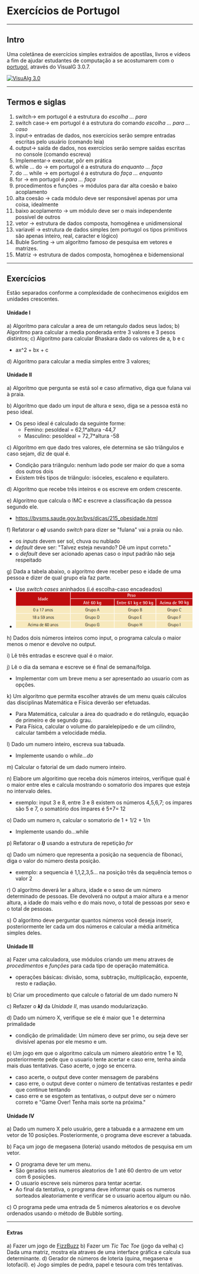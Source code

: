 # Exercícios de Portugol
---
## Intro   

Uma coletânea de exercícios simples extraídos de apostilas, livros e vídeos a fim de ajudar estudantes de computação a se acostumarem com o [portugol](https://pt.wikipedia.org/wiki/Portugol), através do VisualG 3.0.7.

[![VisuAlg 3.0](http://visualg3.com.br/wp-content/uploads/2017/04/cropped-logo-1.png)](http://visualg3.com.br/)

---

## Termos e siglas
1. switch-> em portugol é a estrutura do _escolha ... para_
2. switch case-> em portugol é a estrutura do comando _escolha ... para ... caso_
3. input-> entradas de dados, nos exercícios serão sempre entradas escritas pelo usuário (comando leia)
4. output-> saída de dados, nos exercícios serão sempre saídas escritas no console (comando escreva)
5. Implementar-> executar, pôr em prática
6. while ... do -> em portugol é a estrutura do _enquanto ... faça_
7. do ... while -> em portugol é a estrutura do _faça ... enquanto_
8. for -> em portugol é _para ... faça_
9. procedimentos e funções -> módulos para dar alta coesão e baixo acoplamento
10. alta coesão -> cada módulo deve ser responsável apenas por uma coisa, idealmente
11. baixo acoplamento -> um módulo deve ser o mais independente possível de outros
12. vetor -> estrutura de dados composta, homogênea e unidimensional
13. variavél -> estrutura de dados simples (em portugol os tipos primitivos são apenas inteiro, real, caracter e lógico)
14. Buble Sorting -> um algorítmo famoso de pesquisa em vetores e matrizes.
15. Matriz -> estrutura de dados composta, homogênea e bidemensional

---

## Exercícios

Estão separados conforme a complexidade de conhecimenos exigidos em unidades crescentes.


#### Unidade I
a) Algoritmo para calcular a area de um retangulo dados seus lados;
b) Algoritmo para calcular a media ponderada entre 3 valores e 3 pesos distintos;
c) Algoritmo para calcular Bhaskara dado os valores de a, b e c
- ax^2 + bx + c

d) Algoritmo para calcular a media simples entre 3 valores;

#### Unidade II

a) Algoritmo que pergunta se está sol e caso afirmativo, diga que fulana vai à praia.

b) Algoritmo que dado um input de altura e sexo, diga se a pessoa está no peso ideal.
- Os peso ideal é calculado da seguinte forme:
	- Femino:  pesoIdeal = 62,1*altura -44,7
	- Masculino:  pesoIdeal = 72,7*altura -58

c) Algoritmo em que dado tres valores, ele determina se são triângulos e caso sejam, diz de qual é.
- Condição para triângulo: nenhum lado pode ser maior do que a soma dos outros dois
- Existem três tipos de triângulo: isóceles, escaleno e equilatero.
   

d) Algoritmo que recebe três inteiros e os escreve em ordem crescente.

e) Algoritmo que calcula o IMC e escreve a classificação da pessoa segundo ele.
- https://bvsms.saude.gov.br/bvs/dicas/215_obesidade.html

f) Refatorar o **_a)_** usando _switch_ para dizer se "fulana" vai a praia ou não.
- os _inputs_ devem ser sol, chuva ou nublado
- _default_ deve ser: "Talvez esteja nevando? Dê um input correto."
- o _default_ deve ser acionado apenas caso o input padrão não seja respeitado

g) Dada a tabela abaixo, o algoritmo deve receber peso e idade de uma pessoa e dizer de qual grupo ela faz parte.
- Use _switch cases_ aninhados (i.é escolha-caso encadeados)
- ![Tabela-1](./tabela-1.png)

h) Dados dois números inteiros como input, o programa calcula o maior menos o menor e devolve no output.

i) Lê três entradas e escreve qual é o maior.

j) Lê o dia da semana e escreve se é final de semana/folga.
- Implementar com um breve menu a ser apresentado ao usuario com as opções.

k) Um algoritmo que permita escolher através de um menu quais cálculos das disciplinas Matemática e Física deverão ser efetuadas.
- Para Matemática, calcular a área do quadrado e do retângulo, equação de primeiro e de segundo grau.
- Para Física, calcular o volume do paralelepípedo e de um cilindro, calcular também a velocidade média.

l) Dado um numero inteiro, escreva sua tabuada.
- Implemente usando o _while...do_

m) Calcular o fatorial de um dado numero inteiro.

n) Elabore um algoritimo que receba dois números inteiros, verifique qual é
o maior entre eles e calcula mostrando o somatorio dos impares que esteja
no intervalo deles.
- exemplo: input 3 e 8, entre 3 e 8 existem os números 4,5,6,7; os ímpares são 5 e 7, o somatório dos ímpares é 5+7= 12

o) Dado um numero n, calcular o somatorio de 1 + 1/2 + 1/n
- Implemente usando do...while

p) Refatorar o **_l)_** usando a estrutura de repetição _for_

q) Dado um número que representa a posição na sequencia de fibonaci, diga o
valor do número desta posição.
- exemplo: a sequencia é 1,1,2,3,5... na posição três da sequência temos o valor 2

r) O algoritmo deverá ler a altura, idade e o sexo de um número determinado de pessoas. Ele devolverá no output a maior altura e a menor altura, a idade do mais velho e do mais novo, o total de pessoas por sexo e o total de pessoas.

s) O algoritmo deve perguntar quantos números você deseja inserir, posteriormente ler cada um dos números e calcular a média aritmética simples deles.


#### Unidade III
a) Fazer uma calculadora, use módulos criando um menu atraves de
_procedimentos_ e _funções_ para cada tipo de operação matemática.
- operações básicas: divisão, soma, subtração, multiplicação, expoente, resto e radiação.

b) Criar um procedimento que calcule o fatorial de um dado numero N

c) Refazer o **_k)_** da _Unidade II_, mas usando modularização.

d) Dado um número X, verifique se ele é maior que 1 e determina primalidade
- condição de primalidade: Um número deve ser primo, ou seja deve ser divisível apenas por ele mesmo e um.

e) Um jogo em que o algoritmo calcula um número aleatório entre 1 e 10, posteriormente pede que o usuario tente acertar e caso erre, tenha
ainda mais duas tentativas. Caso acerte, o jogo se encerra.
- caso acerte, o output deve conter mensagem de parabéns
- caso erre, o output deve conter o número de tentativas restantes e pedir que continue tentando
- caso erre e se esgotem as tentativas, o output deve ser o número correto e "Game Over! Tenha mais sorte na próxima."

#### Unidade IV
a) Dado um numero X pelo usuário, gere a tabuada e a armazene em um vetor
de 10 posições. Posteriormente, o programa deve escrever a tabuada.

b) Faça um jogo de megasena (loteria) usando métodos de pesquisa em
um vetor.
- O programa deve ter um menu.
- São gerados seis numeros aleatorios de 1 até 60 dentro de um
vetor com 6 posições.
- O usuario escreve seis números para tentar acertar.
- Ao final da tentativa, o programa deve informar quais os numeros
sorteados aleatoriamente e verificar se o usuario acertou algum ou não.

c) O programa pede uma entrada de 5 números aleatorios e os devolve
ordenados usando o método de Bubble sorting.
   
---
   
#### Extras
a) Fazer um jogo de [FizzBuzz](https://en.wikipedia.org/wiki/Fizz_buzz)
b) Fazer um _Tic Tac Toe_ (jogo da velha)
c) Dada uma matriz, mostra ela atraves de uma interface gráfica e calcula sua determinante.
d) Gerador de números de loteria (quina, megasena e lotofacil).
e) Jogo simples de pedra, papel e tesoura com três tentativas.

